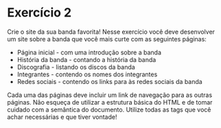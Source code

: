 # Exercício 2
Crie o site da sua banda favorita! Nesse exercício você deve desenvolver um site sobre a
banda que você mais curte com as seguintes páginas:

- Página inicial - com uma introdução sobre a banda
- História da banda - contando a história da banda
- Discografia - listando os discos da banda
- Integrantes - contendo os nomes dos integrantes
- Redes sociais - contendo os links para às redes sociais da banda

Cada uma das páginas deve incluir um link de navegação para as outras páginas. Não
esqueça de utilizar a estrutura básica do HTML e de tomar cuidado com a semântica do
documento. Utilize todas as tags que você achar necessárias e que tiver vontade!

